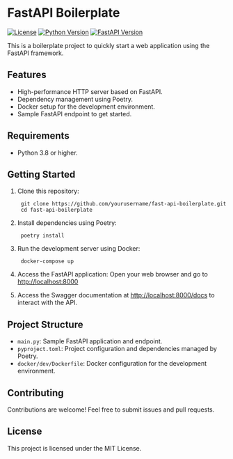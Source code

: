 # FastAPI Boilerplate
[![License](https://img.shields.io/badge/license-MIT-blue.svg)](https://opensource.org/licenses/MIT)
[![Python Version](https://img.shields.io/badge/python-3.9-blue.svg)](https://www.python.org/downloads/release/python-380/)
[![FastAPI Version](https://img.shields.io/badge/FastAPI-0.103-green.svg)](https://fastapi.tiangolo.com/)


This is a boilerplate project to quickly start a web application using the FastAPI framework.

## Features

*   High-performance HTTP server based on FastAPI.
*   Dependency management using Poetry.
*   Docker setup for the development environment.
*   Sample FastAPI endpoint to get started.

## Requirements

*   Python 3.8 or higher.

## Getting Started

1. Clone this repository:
    
        git clone https://github.com/yourusername/fast-api-boilerplate.git
        cd fast-api-boilerplate
    
2. Install dependencies using Poetry:
    
        poetry install
    
3. Run the development server using Docker:
    
        docker-compose up
    
4. Access the FastAPI application: Open your web browser and go to [http://localhost:8000](http://localhost:8000)
5. Access the Swagger documentation at [http://localhost:8000/docs](http://localhost:8000/docs) to interact with the API.


## Project Structure

*   `main.py`: Sample FastAPI application and endpoint.
*   `pyproject.toml`: Project configuration and dependencies managed by Poetry.
*   `docker/dev/Dockerfile`: Docker configuration for the development environment.

## Contributing

Contributions are welcome! Feel free to submit issues and pull requests.

## License

This project is licensed under the MIT License.